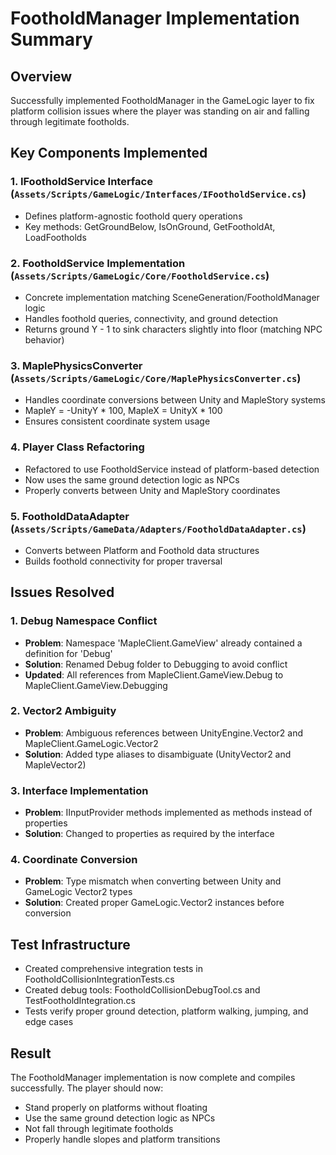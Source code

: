 # FootholdManager Implementation Summary

## Overview
Successfully implemented FootholdManager in the GameLogic layer to fix platform collision issues where the player was standing on air and falling through legitimate footholds.

## Key Components Implemented

### 1. IFootholdService Interface (`Assets/Scripts/GameLogic/Interfaces/IFootholdService.cs`)
- Defines platform-agnostic foothold query operations
- Key methods: GetGroundBelow, IsOnGround, GetFootholdAt, LoadFootholds

### 2. FootholdService Implementation (`Assets/Scripts/GameLogic/Core/FootholdService.cs`)
- Concrete implementation matching SceneGeneration/FootholdManager logic
- Handles foothold queries, connectivity, and ground detection
- Returns ground Y - 1 to sink characters slightly into floor (matching NPC behavior)

### 3. MaplePhysicsConverter (`Assets/Scripts/GameLogic/Core/MaplePhysicsConverter.cs`)
- Handles coordinate conversions between Unity and MapleStory systems
- MapleY = -UnityY * 100, MapleX = UnityX * 100
- Ensures consistent coordinate system usage

### 4. Player Class Refactoring
- Refactored to use FootholdService instead of platform-based detection
- Now uses the same ground detection logic as NPCs
- Properly converts between Unity and MapleStory coordinates

### 5. FootholdDataAdapter (`Assets/Scripts/GameData/Adapters/FootholdDataAdapter.cs`)
- Converts between Platform and Foothold data structures
- Builds foothold connectivity for proper traversal

## Issues Resolved

### 1. Debug Namespace Conflict
- **Problem**: Namespace 'MapleClient.GameView' already contained a definition for 'Debug'
- **Solution**: Renamed Debug folder to Debugging to avoid conflict
- **Updated**: All references from MapleClient.GameView.Debug to MapleClient.GameView.Debugging

### 2. Vector2 Ambiguity
- **Problem**: Ambiguous references between UnityEngine.Vector2 and MapleClient.GameLogic.Vector2
- **Solution**: Added type aliases to disambiguate (UnityVector2 and MapleVector2)

### 3. Interface Implementation
- **Problem**: IInputProvider methods implemented as methods instead of properties
- **Solution**: Changed to properties as required by the interface

### 4. Coordinate Conversion
- **Problem**: Type mismatch when converting between Unity and GameLogic Vector2 types
- **Solution**: Created proper GameLogic.Vector2 instances before conversion

## Test Infrastructure
- Created comprehensive integration tests in FootholdCollisionIntegrationTests.cs
- Created debug tools: FootholdCollisionDebugTool.cs and TestFootholdIntegration.cs
- Tests verify proper ground detection, platform walking, jumping, and edge cases

## Result
The FootholdManager implementation is now complete and compiles successfully. The player should now:
- Stand properly on platforms without floating
- Use the same ground detection logic as NPCs
- Not fall through legitimate footholds
- Properly handle slopes and platform transitions